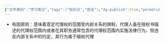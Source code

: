 ```yaml
---
{"文件类别":"学习笔记","tags":["知识点","民法"],"dg-publish":true,"permalink":"/学习笔记studyup/民法总论/有因原则/","dgPassFrontmatter":true,"created":"2024-08-20T21:44:06.197+08:00","updated":"2024-10-25T12:40:15.525+08:00"}
---
```


- 有因原则：意味着意定代理权的范围受内部关系的限制，代理人虽在授权书描述的代理权范围内或者在其职务通常包含的代理权范围内实施法律行为，但违反内部关系中的约定，其行为属于越权代理